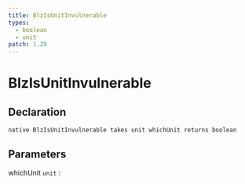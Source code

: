 ```yaml
---
title: BlzIsUnitInvulnerable
types:
  - boolean
  - unit
patch: 1.29
---
```


# BlzIsUnitInvulnerable

## Declaration

```jass
native BlzIsUnitInvulnerable takes unit whichUnit returns boolean
```

## Parameters
whichUnit `unit`
: 
